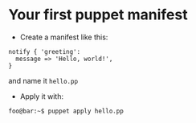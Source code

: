 Your first puppet manifest
==========================

* Create a manifest like this:

```puppet
notify { 'greeting':
  message => 'Hello, world!',
}
```

and name it `hello.pp`

* Apply it with:

```shell
foo@bar:~$ puppet apply hello.pp
```
